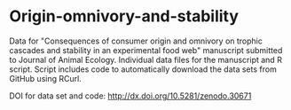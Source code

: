 # Origin-omnivory-and-stability
Data for "Consequences of consumer origin and omnivory on trophic cascades and stability in an experimental food web" manuscript submitted to Journal of Animal Ecology. Individual data files for the manuscript and R script. Script includes code to automatically download the data sets from GitHub using RCurl.

DOI for data set and code:  http://dx.doi.org/10.5281/zenodo.30671
